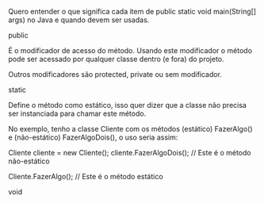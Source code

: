 Quero entender o que significa cada item de 
public static void main(String[] args) 
no Java e quando devem ser usadas.

public

É o modificador de acesso do método.
Usando este modificador o método pode ser acessado
por qualquer classe dentro (e fora) do projeto.

Outros modificadores são protected, 
private ou sem modificador.

static

Define o método como estático, isso quer dizer que a classe não precisa ser instanciada para chamar este método.

No exemplo, tenho a classe Cliente com os métodos (estático) FazerAlgo() e (não-estático) FazerAlgoDois(), o uso seria assim:

Cliente cliente = new Cliente();
cliente.FazerAlgoDois(); // Este é o método não-estático

Cliente.FazerAlgo(); // Este é o método estático

void
